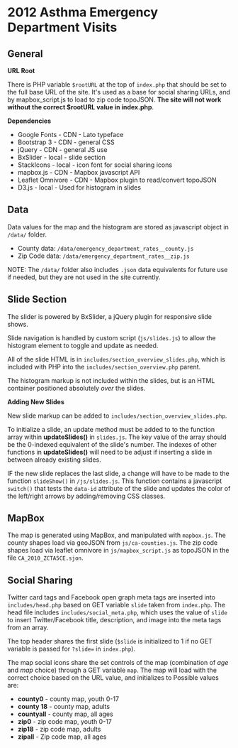 # 2012 Asthma Emergency Department Visits

## General

**URL Root**

There is PHP variable `$rootURL` at the top of `index.php` that should be set to the full base URL of the site. It's used as a base for social sharing URLs, and by mapbox_script.js to load to zip code topoJSON. **The site will not work without the correct $rootURL value in index.php**.

**Dependencies**

* Google Fonts - CDN - Lato typeface
* Bootstrap 3 - CDN - general CSS
* jQuery - CDN - general JS use
* BxSlider - local - slide section
* StackIcons - local - icon font for social sharing icons
* mapbox.js - CDN - Mapbox javascript API
* Leaflet Omnivore - CDN - Mapbox plugin to read/convert topoJSON
* D3.js - local - Used for histogram in slides

## Data

Data values for the map and the histogram are stored as javascript object in `/data/` folder.

- County data: `/data/emergency_department_rates__county.js`
- Zip Code data: `/data/emergency_department_rates__zip.js`

NOTE: The `/data/` folder also includes `.json` data equivalents for future use if needed, but they are not used in the site currently. 

## Slide Section

The slider is powered by BxSlider, a jQuery plugin for responsive slide shows.

Slide navigation is handled by custom script (`js/slides.js`) to allow the histogram element to toggle and update as needed.

All of the slide HTML is in `includes/section_overview_slides.php`, which is included with PHP into the `includes/section_overview.php` parent.

The histogram markup is not included within the slides, but is an HTML container positioned absolutely *over* the slides.

**Adding New Slides**

New slide markup can be added to `includes/section_overview_slides.php`.

To initialize a slide, an update method must be added to to the function array within **updateSlides()** in `slides.js`. The key value of the array should be the 0-indexed equivalent of the slide's number. The indexes of other functions in **updateSlides()** will need to be adjust if inserting a slide in between already existing slides.

IF the new slide replaces the last slide, a change will have to be made to the function `slideShow()` in `/js/slides.js`. This function contains a javascript `switch()` that tests the `data-id` attribute of the slide and updates the color of the left/right arrows by adding/removing CSS classes.

## MapBox

The map is generated using MapBox, and manipulated with `mapbox.js`. The county shapes load via geoJSON from `js/ca-counties.js`. The zip code shapes load via leaflet omnivore in `js/mapbox_script.js` as topoJSON in the file `CA_2010_ZCTA5CE.sjon`.

## Social Sharing

Twitter card tags and Facebook open graph meta tags are inserted into `includes/head.php` based on GET variable `slide` taken from `index.php`. The head file includes `includes/social_meta.php`, which uses the value of `slide` to insert Twitter/Facebook title, description, and image into the meta tags from an array.

The top header shares the first slide (`$slide` is initialized to 1 if no GET variable is passed for `?slide=` in `index.php`).

The map social icons share the set controls of the map (combination of *age* and *map* choice) through a GET variable `map`. The map will load with the correct choice based on the URL value, and initializes to Possible values are:

* **county0** - county map, youth 0-17
* **county 18** - county map, adults
* **countyall** - county map, all ages
* **zip0** - zip code map, youth 0-17
* **zip18** - zip code map, adults
* **zipall** - Zip code map, all ages